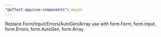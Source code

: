 ```yaml
---
"@effect-app/vue-components": major
---
```


Replace Form/Input/Errors/AutoGen/Array use with form.Form, form.Input, form.Errors, form.AutoGen, form.Array

